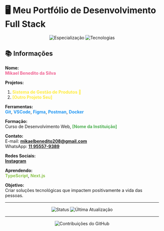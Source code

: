# 🖥️ Meu Portfólio de Desenvolvimento Full Stack

<p align="center">
  <img src="https://img.shields.io/badge/Especialização-Desenvolvedor%20Web%20Full%20Stack-%231E88E5" alt="Especialização">
  <img src="https://img.shields.io/badge/Tecnologias-HTML%20|%20CSS%20|%20JavaScript%20|%20Node.js%20|%20React%20|%20MySQL%20|%20MongoDB-%2304B3F4" alt="Tecnologias">
</p>

## 📚 Informações

**Nome:**  
<span style="color:#F06292; font-weight:bold;">Mikael Benedito da Silva</span>

**Projetos:**  
1. <span style="color:#FFEB3B; font-weight:bold;">Sistema de Gestão de Produtos 🧼</span>  
2. <span style="color:#FFEB3B; font-weight:bold;">[Outro Projeto Seu]</span>

**Ferramentas:**  
<span style="color:#2196F3; font-weight:bold;">Git</span>, <span style="color:#2196F3; font-weight:bold;">VSCode</span>, <span style="color:#2196F3; font-weight:bold;">Figma</span>, <span style="color:#2196F3; font-weight:bold;">Postman</span>, <span style="color:#2196F3; font-weight:bold;">Docker</span>

**Formação:**  
Curso de Desenvolvimento Web, <span style="color:#4CAF50; font-weight:bold;">[Nome da Instituição]</span>

**Contato:**  
E-mail: <span style="color:#E57373; font-weight:bold;">[mikaelbenedito208@gmail.com](mailto:mikaelbenedito208@gmail.com)</span>  
WhatsApp: <span style="color:#E57373; font-weight:bold;">[11 95557-9389](https://wa.me/5511955579389)</span>

**Redes Sociais:**  
<span style="color:#9C27B0; font-weight:bold;">[Instagram](https://www.instagram.com/mikaellbenedito?igsh=MXEyczV3cW03bXg1Zg==)</span>

**Aprendendo:**  
<span style="color:#8BC34A; font-weight:bold;">TypeScript</span>, <span style="color:#8BC34A; font-weight:bold;">Next.js</span>

**Objetivo:**  
Criar soluções tecnológicas que impactem positivamente a vida das pessoas.

---

<p align="center">
  <img src="https://img.shields.io/badge/Status-Ativo-%238BC34A" alt="Status">
  <img src="https://img.shields.io/badge/Última%20Atualização-Setembro%202024-%23FFEB3B" alt="Última Atualização">
</p>

---

<p align="center">
  <img src="https://raw.githubusercontent.com/MikeCodesDotNET/Your-Repository-Name/main/assets/github-contribution-grid-snake.svg" alt="Contribuições do GitHub" />
</p>
